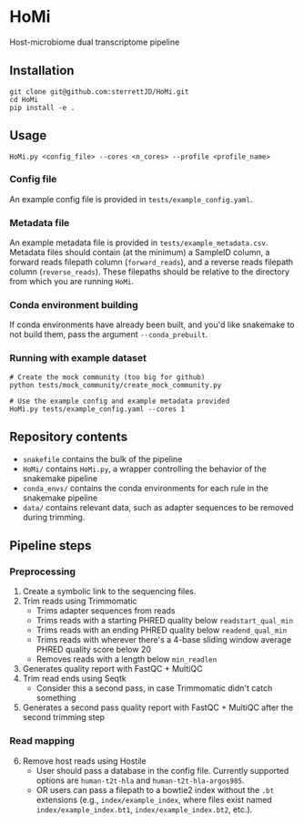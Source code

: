 # HoMi
Host-microbiome dual transcriptome pipeline

## Installation
```
git clone git@github.com:sterrettJD/HoMi.git
cd HoMi
pip install -e .
```

## Usage
```
HoMi.py <config_file> --cores <n_cores> --profile <profile_name>
```

### Config file
An example config file is provided in `tests/example_config.yaml`. 

### Metadata file
An example metadata file is provided in `tests/example_metadata.csv`.
Metadata files should contain (at the minimum) a SampleID column, a forward reads filepath column (`forward_reads`), and a reverse reads filepath column (`reverse_reads`). These filepaths should be relative to the directory from which you are running `HoMi`.

### Conda environment building
If conda environments have already been built, and you'd like snakemake to not build them, pass the argument `--conda_prebuilt`.

### Running with example dataset
```
# Create the mock community (too big for github)
python tests/mock_community/create_mock_community.py

# Use the example config and example metadata provided
HoMi.py tests/example_config.yaml --cores 1
```

## Repository contents
- `snakefile` contains the bulk of the pipeline
- `HoMi/` contains `HoMi.py`, a wrapper controlling the behavior of the snakemake pipeline
- `conda_envs/` contains the conda environments for each rule in the snakemake pipeline
- `data/` contains relevant data, such as adapter sequences to be removed during trimming.

## Pipeline steps
### Preprocessing
1. Create a symbolic link to the sequencing files.
2. Trim reads using Trimmomatic
    - Trims adapter sequences from reads
    - Trims reads with a starting PHRED quality below `readstart_qual_min`
    - Trims reads with an ending PHRED quality below `readend_qual_min`
    - Trims reads with wherever there's a 4-base sliding window average PHRED quality score below 20
    - Removes reads with a length below `min_readlen`
3. Generates quality report with FastQC + MultiQC
4. Trim read ends using Seqtk
    - Consider this a second pass, in case Trimmomatic didn't catch something
5. Generates a second pass quality report with FastQC + MultiQC after the second trimming step

### Read mapping
6. Remove host reads using Hostile
    - User should pass a database in the config file. Currently supported options are `human-t2t-hla` and `human-t2t-hla-argos985`.
    - OR users can pass a filepath to a bowtie2 index without the `.bt` extensions (e.g., `index/example_index`, where files exist named `index/example_index.bt1`, `index/example_index.bt2`, etc.).